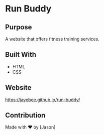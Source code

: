 # Run Buddy

## Purpose
A website that offers fitness training services.

## Built With
* HTML
* CSS

## Website
https://jayebee.github.io/run-buddy/

## Contribution
Made with ❤️ by [Jason]
